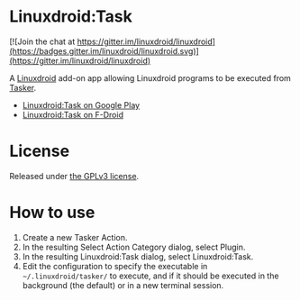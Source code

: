 Linuxdroid:Task
===========
[![Join the chat at https://gitter.im/linuxdroid/linuxdroid](https://badges.gitter.im/linuxdroid/linuxdroid.svg)](https://gitter.im/linuxdroid/linuxdroid)

A [Linuxdroid](https://linuxdroid.app) add-on app allowing Linuxdroid programs to be executed from [Tasker](https://tasker.dinglisch.net/).

- [Linuxdroid:Task on Google Play](https://play.google.com/store/apps/details?id=com.linuxdroid.tasker)
- [Linuxdroid:Task on F-Droid](https://f-droid.org/repository/browse/?fdid=com.linuxdroid.tasker)

License
=======
Released under [the GPLv3 license](https://www.gnu.org/licenses/gpl.html).

How to use
==========
1. Create a new Tasker Action.
2. In the resulting Select Action Category dialog, select Plugin.
3. In the resulting Linuxdroid:Task dialog, select Linuxdroid:Task.
4. Edit the configuration to specify the executable in `~/.linuxdroid/tasker/` to execute, and if it should be executed in the background (the default) or in a new terminal session.
